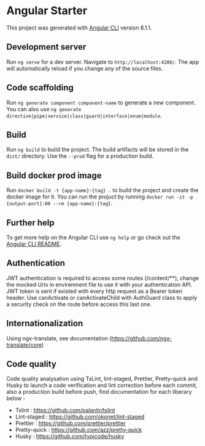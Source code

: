 # Angular Starter

This project was generated with [Angular CLI](https://github.com/angular/angular-cli) version 8.1.1.

## Development server

Run `ng serve` for a dev server. Navigate to `http://localhost:4200/`. The app will automatically reload if you change any of the source files.

## Code scaffolding

Run `ng generate component component-name` to generate a new component. You can also use `ng generate directive|pipe|service|class|guard|interface|enum|module`.

## Build

Run `ng build` to build the project. The build artifacts will be stored in the `dist/` directory. Use the `--prod` flag for a production build.

## Build docker prod image

Run `docker build -t {app-name}:{tag} .` to build the project and create the docker image for it. You can run the projuct by running
`docker run -it -p {output-port}:80 --rm {app-name}:{tag}`.

## Further help

To get more help on the Angular CLI use `ng help` or go check out the [Angular CLI README](https://github.com/angular/angular-cli/blob/master/README.md).

## Authentication

JWT authentication is required to access some routes (/content/\*\*), change the mocked Urls in envirenment file to use it with your authentication API.
JWT token is sent if existed with every http request as a Bearer token header.
Use canActivate or canActivateChild with AuthGuard class to apply a security check on the route before access this last one.

## Internationalization

Using ngx-translate, see documentation (https://github.com/ngx-translate/core)

## Code quality

Code quality analysation using TsLint, lint-staged, Prettier, Pretty-quick and Husky to launch a code verification and lint correction before each commit, also a production build before push, find documentation for each liberary below :

- Tslint : https://github.com/palantir/tslint
- Lint-staged : https://github.com/okonet/lint-staged
- Prettier : https://github.com/prettier/prettier
- Pretty-quick : https://github.com/azz/pretty-quick
- Husky : https://github.com/typicode/husky
